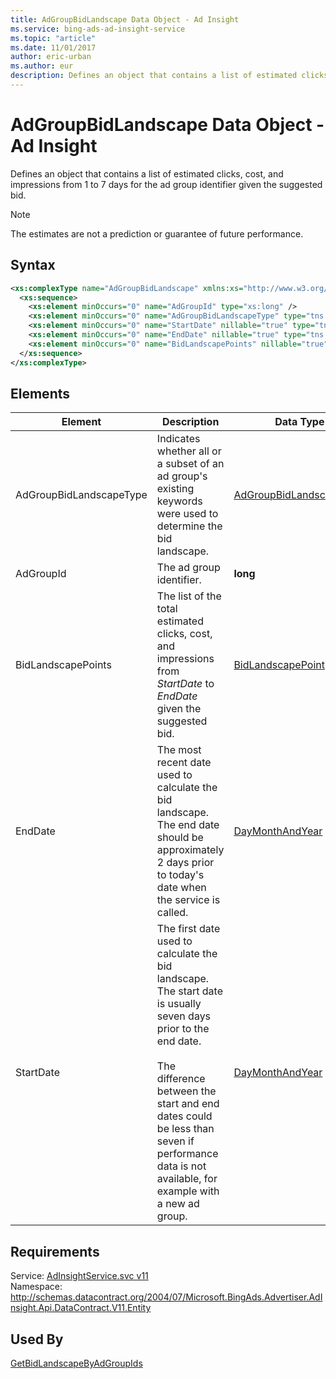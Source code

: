 ```yaml
---
title: AdGroupBidLandscape Data Object - Ad Insight
ms.service: bing-ads-ad-insight-service
ms.topic: "article"
ms.date: 11/01/2017
author: eric-urban
ms.author: eur
description: Defines an object that contains a list of estimated clicks, cost, and impressions from 1 to 7 days for the ad group identifier given the suggested bid.
---
```

# AdGroupBidLandscape Data Object - Ad Insight
Defines an object that contains a list of estimated clicks, cost, and impressions from 1 to 7 days for the ad group identifier given the suggested bid.

> [!NOTE]
> The estimates are not a prediction or guarantee of future performance.

## Syntax
```xml
<xs:complexType name="AdGroupBidLandscape" xmlns:xs="http://www.w3.org/2001/XMLSchema">
  <xs:sequence>
    <xs:element minOccurs="0" name="AdGroupId" type="xs:long" />
    <xs:element minOccurs="0" name="AdGroupBidLandscapeType" type="tns:AdGroupBidLandscapeType" />
    <xs:element minOccurs="0" name="StartDate" nillable="true" type="tns:DayMonthAndYear" />
    <xs:element minOccurs="0" name="EndDate" nillable="true" type="tns:DayMonthAndYear" />
    <xs:element minOccurs="0" name="BidLandscapePoints" nillable="true" type="tns:ArrayOfBidLandscapePoint" />
  </xs:sequence>
</xs:complexType>
```

## <a name="elements"></a>Elements

|Element|Description|Data Type|
|-----------|---------------|-------------|
|<a name="adgroupbidlandscapetype"></a>AdGroupBidLandscapeType|Indicates whether all or a subset of an ad group's existing keywords were used to determine the bid landscape.|[AdGroupBidLandscapeType](adgroupbidlandscapetype.md)|
|<a name="adgroupid"></a>AdGroupId|The ad group identifier.|**long**|
|<a name="bidlandscapepoints"></a>BidLandscapePoints|The list of the total estimated clicks, cost, and impressions from *StartDate* to *EndDate* given the suggested bid.|[BidLandscapePoint](bidlandscapepoint.md) array|
|<a name="enddate"></a>EndDate|The most recent date used to calculate the bid landscape. The end date should be approximately 2 days prior to today's date when the service is called.|[DayMonthAndYear](daymonthandyear.md)|
|<a name="startdate"></a>StartDate|The first date used to calculate the bid landscape. The start date is usually seven days prior to the end date.<br /><br />The difference between the start and end dates could be less than seven if performance data is not available, for example with a new ad group.|[DayMonthAndYear](daymonthandyear.md)|

## Requirements
Service: [AdInsightService.svc v11](https://adinsight.api.bingads.microsoft.com/Api/Advertiser/AdInsight/v11/AdInsightService.svc)  
Namespace: http://schemas.datacontract.org/2004/07/Microsoft.BingAds.Advertiser.AdInsight.Api.DataContract.V11.Entity  

## Used By
[GetBidLandscapeByAdGroupIds](getbidlandscapebyadgroupids.md)  
